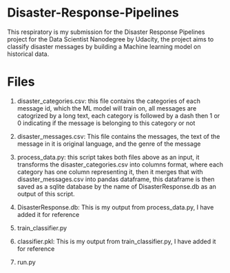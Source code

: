 # Disaster-Response-Pipelines
This respiratory is my submission for the Disaster Response Pipelines project for the Data Scientist Nanodegree by Udacity, the project aims to classify disaster messages by building a Machine learning model on historical data.

# Files
1. disaster_categories.csv: this file contains the categories of each message id, which the ML model will train on, all messages are catogrized by a long text, each category is followed by a dash then 1 or 0 indicating if the message is belonging to this category or not
 
2. disaster_messages.csv: This file contains the messages, the text of the message in it is original language, and the genre of the message

3. process_data.py: this script takes both files above as an input, it transforms the disaster_categories.csv into columns format, where each category has one column representing it, then it merges that with disaster_messages.csv into pandas dataframe, this dataframe is then saved as a sqlite database by the name of DisasterResponse.db as an output of this script.

4. DisasterResponse.db: This is my output from process_data.py, I have added it for reference

5. train_classifier.py

6. classifier.pkl: This is my output from train_classifier.py, I have added it for reference

7. run.py

